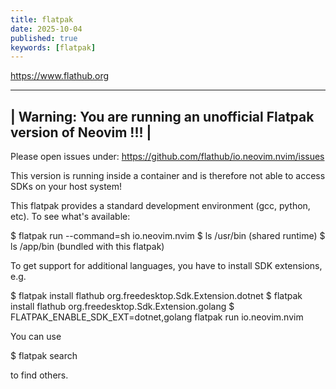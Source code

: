 ```yaml
---
title: flatpak
date: 2025-10-04
published: true
keywords: [flatpak]
---
```



https://www.flathub.org

------------------------------------------------------------------------------------
| Warning: You are running an unofficial Flatpak version of Neovim !!! |
------------------------------------------------------------------------------------

Please open issues under: https://github.com/flathub/io.neovim.nvim/issues


This version is running inside a container and is therefore not able
to access SDKs on your host system!

This flatpak provides a standard development environment (gcc, python, etc).
To see what's available:

  $ flatpak run --command=sh io.neovim.nvim
  $ ls /usr/bin (shared runtime)
  $ ls /app/bin (bundled with this flatpak)

To get support for additional languages, you have to install SDK extensions, e.g.

  $ flatpak install flathub org.freedesktop.Sdk.Extension.dotnet
  $ flatpak install flathub org.freedesktop.Sdk.Extension.golang
  $ FLATPAK_ENABLE_SDK_EXT=dotnet,golang flatpak run io.neovim.nvim

You can use

  $ flatpak search <TEXT>

to find others.
